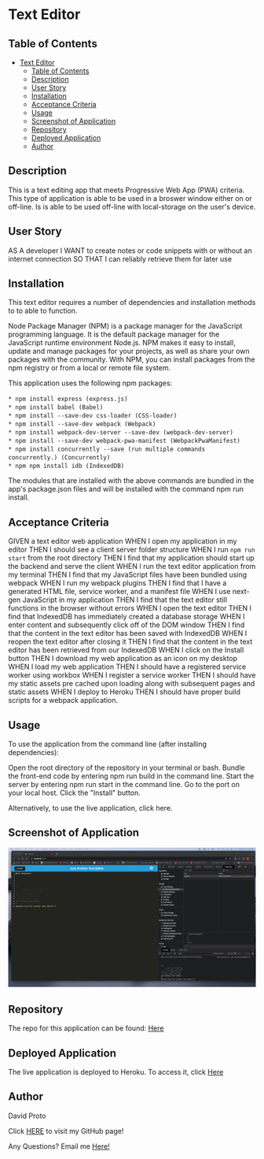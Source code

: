 # Text Editor 

## Table of Contents
- [Text Editor](#text-editor)
  - [Table of Contents](#table-of-contents)
  - [Description](#description)
  - [User Story](#user-story)
  - [Installation](#installation)
  - [Acceptance Criteria](#acceptance-criteria)
  - [Usage](#usage)
  - [Screenshot of Application](#screenshot-of-application)
  - [Repository](#repository)
  - [Deployed Application](#deployed-application)
  - [Author](#author)


## Description

This is a text editing app that meets Progressive Web App (PWA) criteria.  This type of application is able to be used in a broswer window either on or off-line.  Is is able to be used off-line with local-storage on the user's device.

## User Story

AS A developer
I WANT to create notes or code snippets with or without an internet connection
SO THAT I can reliably retrieve them for later use

## Installation

This text editor requires a number of dependencies and installation methods to to able to function.

Node Package Manager (NPM) is a package manager for the JavaScript programming language. It is the default package manager for the JavaScript runtime environment Node.js. NPM makes it easy to install, update and manage packages for your projects, as well as share your own packages with the community. With NPM, you can install packages from the npm registry or from a local or remote file system.

This application uses the following npm packages:

  `* npm install express (express.js)`<br>
  `* npm install babel (Babel)`<br>
  `* npm install --save-dev css-loader (CSS-loader)`<br>
  `* npm install --save-dev webpack (Webpack)`<br>
  `* npm install webpack-dev-server --save-dev (webpack-dev-server)`<br>
  `* npm install --save-dev webpack-pwa-manifest (WebpackPwaManifest)`<br>
  `* npm install concurrently --save (run multiple commands concurrently.) (Concurrently)`<br>
  `* npm npm install idb (IndexedDB)`


The modules that are installed with the above commands are bundled in the app's package.json files and will be installed with the command npm run install.

## Acceptance Criteria

GIVEN a text editor web application
WHEN I open my application in my editor
THEN I should see a client server folder structure
WHEN I run `npm run start` from the root directory
THEN I find that my application should start up the backend and serve the client
WHEN I run the text editor application from my terminal
THEN I find that my JavaScript files have been bundled using webpack
WHEN I run my webpack plugins
THEN I find that I have a generated HTML file, service worker, and a manifest file
WHEN I use next-gen JavaScript in my application
THEN I find that the text editor still functions in the browser without errors
WHEN I open the text editor
THEN I find that IndexedDB has immediately created a database storage
WHEN I enter content and subsequently click off of the DOM window
THEN I find that the content in the text editor has been saved with IndexedDB
WHEN I reopen the text editor after closing it
THEN I find that the content in the text editor has been retrieved from our IndexedDB
WHEN I click on the Install button
THEN I download my web application as an icon on my desktop
WHEN I load my web application
THEN I should have a registered service worker using workbox
WHEN I register a service worker
THEN I should have my static assets pre cached upon loading along with subsequent pages and static assets
WHEN I deploy to Heroku
THEN I should have proper build scripts for a webpack application.

## Usage

To use the application from the command line (after installing dependencies):

Open the root directory of the repository in your terminal or bash.
Bundle the front-end code by entering npm run build in the command line.
Start the server by entering npm run start in the command line.
Go to the port on your local host.
Click the "Install" button.

Alternatively, to use the live application, click here.

## Screenshot of Application

![Alt text](Develop/client/dist/assets/icons/jate.png)

## Repository 

The repo for this application can be found: [Here](https://github.com/Dpro03/Text-Editor.git)

## Deployed Application

The live application is deployed to Heroku.  To access it, click [Here]()

## Author

David Proto

Click [HERE](https://github.com/Dpro03) to visit my GitHub page!

Any Questions?  Email me [Here!](mailto:dpro308@gmail.com)






